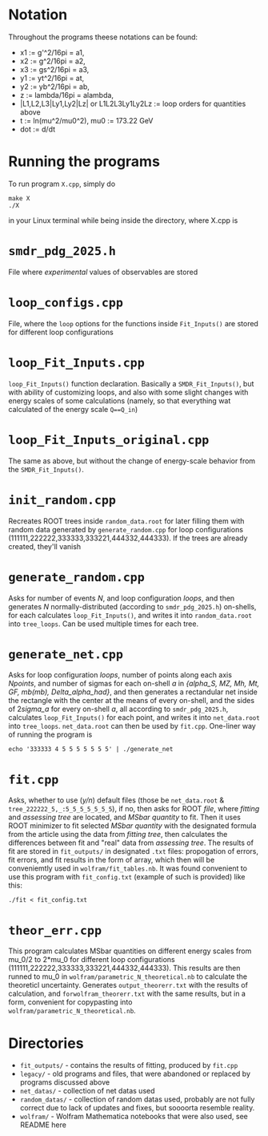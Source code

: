 # Notation
Throughout the programs theese notations can be found: 

- x1 := g'^2/16pi = a1,
- x2 := g^2/16pi = a2,
- x3 := gs^2/16pi = a3,
- y1 := yt^2/16pi = at,
- y2 := yb^2/16pi = ab,
- z := lambda/16pi = alambda,
- |L1,L2,L3|Ly1,Ly2|Lz| or L1L2L3Ly1Ly2Lz := loop orders for quantities above
- t := ln(mu^2/mu0^2), mu0 := 173.22 GeV
- dot := d/dt

# Running the programs
To run program ``X.cpp``, simply do

```
make X
./X
```
in your Linux terminal while being inside the directory, where X.cpp is

# ``smdr_pdg_2025.h``
File where *experimental* values of observables are stored

# ``loop_configs.cpp``
File, where the ``loop`` options for the functions inside ``Fit_Inputs()`` are stored for different loop configurations

# ``loop_Fit_Inputs.cpp``
``loop_Fit_Inputs()`` function declaration. Basically a ``SMDR_Fit_Inputs()``, 
but with ability of customizing loops, and also with some slight changes with energy scales of some calculations 
(namely, so that everything wat calculated of the energy scale ``Q==Q_in``)

# ``loop_Fit_Inputs_original.cpp``
The same as above, but without the change of energy-scale behavior from the ``SMDR_Fit_Inputs()``.

# ``init_random.cpp``
Recreates ROOT trees inside ``random_data.root`` for later filling them with random data generated by ``generate_random.cpp`` for loop configurations (111111,222222,333333,333221,444332,444333).
If the trees are already created, they'll vanish

# ``generate_random.cpp``
Asks for number of events *N*, and loop configuration *loops*, and then generates *N* normally-distributed (according to ``smdr_pdg_2025.h``) on-shells,
for each calculates ``loop_Fit_Inputs()``, and writes it into ``random_data.root`` into ``tree_loops``. Can be used multiple times for each tree.

# ``generate_net.cpp``
Asks for loop configuration *loops*, number of points along each axis *Npoints*, and number of sigmas for
each on-shell *a* in *{alpha_S, MZ, Mh, Mt, GF, mb(mb), Delta_alpha_had}*, and then generates a rectandular net inside the rectangle with
the center at the means of every on-shell, and the sides of 2*sigma_a* for every on-shell *a*, all according to ``smdr_pdg_2025.h``, calculates 
``loop_Fit_Inputs()`` for each point, and writes it into ``net_data.root`` into ``tree_loops``. ``net_data.root`` can then be used by ``fit.cpp``. 
One-liner way of running the program is
```
echo '333333 4 5 5 5 5 5 5 5' | ./generate_net
```

# ``fit.cpp``
Asks, whether to use (*y/n*) default files (those be ``net_data.root`` & ``tree_222222_5,_:5_5_5_5_5_5_5``), if no, then asks for ROOT *file*, where
*fitting* and *assessing tree* are located, and *MSbar quantity* to fit. Then it uses ROOT minimizer to fit selected *MSbar quantity* with the designated
formula from the article using the data from *fitting tree*, then calculates the differences between fit and "real" data from *assessing tree*. The results
of fit are stored in ``fit_outputs/`` in designated ``.txt`` files: propogation of errors, fit errors, and fit results in the form of array, which then will be conveniemtly used in 
``wolfram/fit_tables.nb``. It was found convenient to use this program with ``fit_config.txt`` (example of such is provided) like this:
```
./fit < fit_config.txt
```

# ``theor_err.cpp``
This program calculates MSbar quantities on different energy scales from mu_0/2 to 2*mu_0 for different loop configurations (111111,222222,333333,333221,444332,444333).
This results are then runned to mu_0 in ``wolfram/parametric_N_theoretical.nb`` to calculate the theoreticl uncertainty. Generates ``output_theorerr.txt`` 
with the results of calculation, and ``forwolfram_theorerr.txt`` with the same results, but in a form, convenient for copypasting into ``wolfram/parametric_N_theoretical.nb``.

# Directories
- ``fit_outputs/`` - contains the results of fitting, produced by ``fit.cpp``
- ``legacy/`` - old programs and files, that were abandoned or replaced by programs discussed above
- ``net_datas/`` - collection of net datas used
- ``random_datas/`` - collection of random datas used, probably are not fully correct due to lack of updates and fixes, but soooorta resemble reality.
- ``wolfram/`` - Wolfram Mathematica notebooks that were also used, see README here
